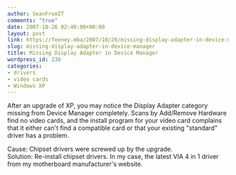 ```yaml
---
author: SeanFromIT
comments: "true"
date: 2007-10-26 02:40:00+00:00
layout: post
link: https://feeney.mba/2007/10/26/missing-display-adapter-in-device-manager/
slug: missing-display-adapter-in-device-manager
title: Missing Display Adapter in Device Manager
wordpress_id: 230
categories:
- drivers
- video cards
- Windows XP
---
```


After an upgrade of XP, you may notice the Display Adapter category missing from Device Manager completely. Scans by Add/Remove Hardware find no video cards, and the install program for your video card complains that it either can't find a compatible card or that your existing "standard" driver has a problem.  
  
Cause: Chipset drivers were screwed up by the upgrade.  
Solution: Re-install chipset drivers. In my case, the latest VIA 4 in 1 driver from my motherboard manufacturer's website.
